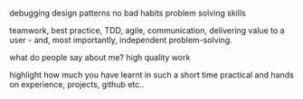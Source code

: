 debugging
design patterns
no bad habits
problem solving skills

teamwork, best practice, TDD, agile, communication, delivering value to a user - and, most importantly, independent problem-solving.

what do people say about me?
high quality work




highlight how much you have learnt in such a short time
practical and hands on experience, projects, github etc..
